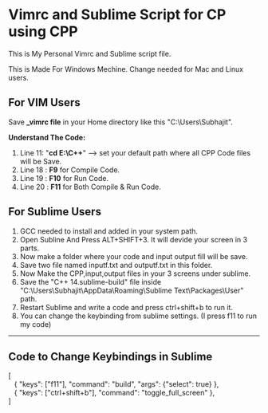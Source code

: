 # Vimrc and Sublime Script for CP using CPP

This is My Personal Vimrc and Sublime script file.

This is Made For Windows Mechine. Change needed for Mac and Linux users.

##  For VIM Users
Save **_vimrc file** in your Home directory like this "C:\Users\Subhajit".

**Understand The Code:**

1. Line 11: "**cd E:\C++**"  --> set your default path where all CPP Code files will be Save.
2. Line 18 : **F9** for Compile Code.
3. Line 19 : **F10** for Run Code.
4. Line 20 : **F11** for Both Compile & Run Code.

## For Sublime Users 
1. GCC needed to install and added in your system path.
2. Open Subline And Press ALT+SHIFT+3. It will devide your screen in 3 parts.
3. Now make a folder where your code and input output fill will be save.
4. Save two file named inputf.txt and outputf.txt in this folder.
5. Now Make the CPP,input,output files in your 3 screens under sublime.
6. Save the "C++ 14.sublime-build" file inside "C:\Users\Subhajit\AppData\Roaming\Sublime Text\Packages\User" path.
7. Restart Sublime and write a code and press ctrl+shift+b to run it.
8. You can change the keybinding from sublime settings. (I press f11 to run my code)
----------------------------------------
## Code to Change Keybindings in Sublime <br />
[</br>
&nbsp;&nbsp;&nbsp;{ "keys": ["f11"], "command": "build", "args": {"select": true} },</br>
&nbsp;&nbsp;&nbsp;{ "keys": ["ctrl+shift+b"], "command": "toggle_full_screen" },</br>
]</br>

